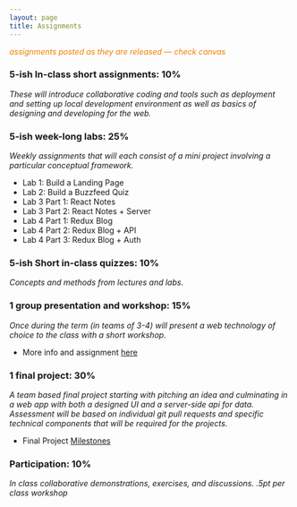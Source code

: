 ```yaml
---
layout: page
title: Assignments
---
```


<span style="color: #F27D00">*assignments posted as they are released — check canvas*</span>


### 5-ish In-class short assignments: 10%
*These will introduce collaborative coding and tools such as deployment and setting up local development environment as well as basics of designing and developing for the web.*

<!-- * [Short Assignment 1](sa1/) — TBD -->
<!-- * [Short Assignment 2](sa2/) — TBD -->
<!-- * [Short Assignment 3](sa3/) — TBD -->
<!-- * [Short Assignment 4](sa4/) — TBD -->
<!-- * [Short Assignment 5](sa5/) — TBD -->


### 5-ish week-long labs:  25%
*Weekly assignments that will each consist of a mini project involving a particular conceptual framework.*

* Lab 1: Build a Landing Page
* Lab 2: Build a Buzzfeed Quiz
* Lab 3 Part 1: React Notes
* Lab 3 Part 2: React Notes + Server
* Lab 4 Part 1: Redux Blog
* Lab 4 Part 2: Redux Blog + API
* Lab 4 Part 3: Redux Blog + Auth



### 5-ish Short in-class quizzes:  10%
*Concepts and methods from lectures and labs.*

### 1 group presentation and workshop: 15%
*Once during the term (in teams of 3-4) will present a web technology of choice to the class with a short workshop.*

* More info and assignment [here](../workshops)


### 1 final project:  30%
*A team based final project starting with pitching an idea and culminating in a web app with both a designed UI and a server-side api for data.  Assessment will be based on individual git pull requests and specific technical components that will be required for the projects.*

* Final Project [Milestones](project)

### Participation:  10%
*In class collaborative demonstrations, exercises, and discussions. .5pt per class workshop*
